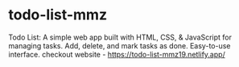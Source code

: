 # todo-list-mmz
 Todo List: A simple web app built with HTML, CSS, &amp; JavaScript for managing tasks. Add, delete, and mark tasks as done. Easy-to-use interface. 
 checkout website - https://todo-list-mmz19.netlify.app/
